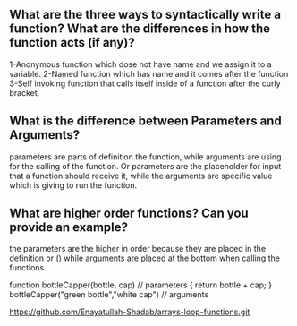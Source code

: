 ## What are the three ways to syntactically write a function? What are the differences in how the function acts (if any)?
1-Anonymous function which dose not have name and we assign it to a variable.
2-Named function which has name and it comes after the function
3-Self invoking function that calls itself inside of a function after the curly bracket.

## What is the difference between Parameters and Arguments?
parameters are parts of definition the function, while arguments are using for the calling of the function.
Or parameters are the placeholder for input that a function should receive it,
 while the arguments are specific value which is giving to run the function.

## What are higher order functions? Can you provide an example?
the parameters are the higher in order because they are placed in the definition or () 
while arguments are placed at the bottom when calling the functions 

function bottleCapper(bottle, cap) // parameters { 
    return bottle + cap;
}
bottleCapper("green bottle","white cap") // arguments


https://github.com/Enayatullah-Shadab/arrays-loop-functions.git
